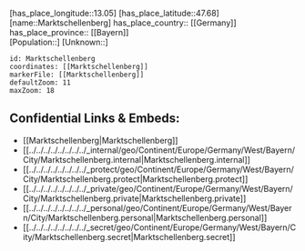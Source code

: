 ﻿---
location: [47.68,13.05] 
mapzoom: [7,12] 
mapmarker: city 
type: City
tags:
- geo/City


SpocWebEntityId: 34006
isDeleted: false
confidential: public

---
[has_place_longitude::13.05] 
[has_place_latitude::47.68] 
[name::Marktschellenberg] 
has_place_country:: [[Germany]]  
has_place_province:: [[Bayern]]  
[Population::] 
[Unknown::] 


```leaflet
id: Marktschellenberg
coordinates: [[Marktschellenberg]] 
markerFile: [[Marktschellenberg]] 
defaultZoom: 11 
maxZoom: 18
```


## Confidential Links & Embeds: 
- [[Marktschellenberg|Marktschellenberg]]  
- [[../../../../../../../../_internal/geo/Continent/Europe/Germany/West/Bayern/City/Marktschellenberg.internal|Marktschellenberg.internal]] 
- [[../../../../../../../../_protect/geo/Continent/Europe/Germany/West/Bayern/City/Marktschellenberg.protect|Marktschellenberg.protect]] 
- [[../../../../../../../../_private/geo/Continent/Europe/Germany/West/Bayern/City/Marktschellenberg.private|Marktschellenberg.private]] 
- [[../../../../../../../../_personal/geo/Continent/Europe/Germany/West/Bayern/City/Marktschellenberg.personal|Marktschellenberg.personal]] 
- [[../../../../../../../../_secret/geo/Continent/Europe/Germany/West/Bayern/City/Marktschellenberg.secret|Marktschellenberg.secret]] 
